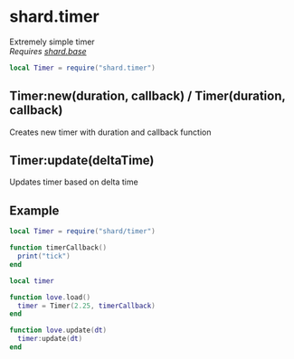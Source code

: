 # shard.timer
Extremely simple timer  
*Requires [shard.base](base.md)*

```lua
local Timer = require("shard.timer")
```

## Timer:new(duration, callback) / Timer(duration, callback)
Creates new timer with duration and callback function

## Timer:update(deltaTime)
Updates timer based on delta time

## Example
```lua
local Timer = require("shard/timer")

function timerCallback()
  print("tick")
end

local timer

function love.load()
  timer = Timer(2.25, timerCallback)
end

function love.update(dt)
  timer:update(dt)
end
```